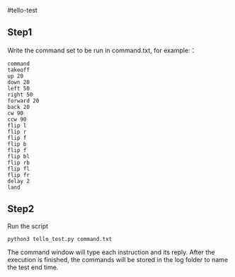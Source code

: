 #tello-test
## Step1
Write the command set to be run in command.txt, for example:：
```
command
takeoff
up 20
down 20
left 50
right 50
forward 20
back 20
cw 90
ccw 90
flip l
flip r
flip f
flip b
flip f
flip bl
flip rb
flip fl
flip fr
delay 2
land
```
## Step2
Run the script
```
python3 tello_test.py command.txt
```
The command window will type each instruction and its reply. After the execution is finished, the commands will be stored in the log folder to name the test end time.
